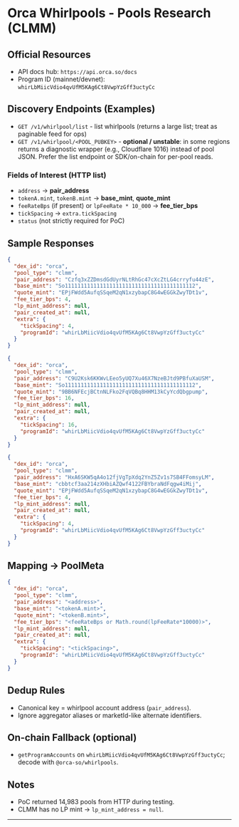 ﻿# Orca Whirlpools - Pools Research (CLMM)

## Official Resources

- API docs hub: `https://api.orca.so/docs`
- Program ID (mainnet/devnet): `whirLbMiicVdio4qvUfM5KAg6Ct8VwpYzGff3uctyCc`

## Discovery Endpoints (Examples)

- `GET /v1/whirlpool/list` - list whirlpools (returns a large list; treat as paginable feed for ops)
- `GET /v1/whirlpool/<POOL_PUBKEY>` - **optional / unstable**: in some regions returns a diagnostic wrapper (e.g., Cloudflare 1016) instead of pool JSON. Prefer the list endpoint or SDK/on-chain for per-pool reads.

### Fields of Interest (HTTP list)

- `address` → **pair_address**
- `tokenA.mint`, `tokenB.mint` → **base_mint**, **quote_mint**
- `feeRateBps` (if present) or `lpFeeRate * 10_000` → **fee_tier_bps**
- `tickSpacing` → `extra.tickSpacing`
- `status` (not strictly required for PoC)

## Sample Responses

```json
{
  "dex_id": "orca",
  "pool_type": "clmm",
  "pair_address": "Czfq3xZZDmsdGdUyrNLtRhGc47cXcZtLG4crryfu44zE",
  "base_mint": "So11111111111111111111111111111111111111112",
  "quote_mint": "EPjFWdd5AufqSSqeM2qN1xzybapC8G4wEGGkZwyTDt1v",
  "fee_tier_bps": 4,
  "lp_mint_address": null,
  "pair_created_at": null,
  "extra": {
    "tickSpacing": 4,
    "programId": "whirLbMiicVdio4qvUfM5KAg6Ct8VwpYzGff3uctyCc"
  }
}
```

```json
{
  "dex_id": "orca",
  "pool_type": "clmm",
  "pair_address": "C9U2Ksk6KKWvLEeo5yUQ7Xu46X7NzeBJtd9PBfuXaUSM",
  "base_mint": "So11111111111111111111111111111111111111112",
  "quote_mint": "9BB6NFEcjBCtnNLFko2FqVQBq8HHM13kCyYcdQbgpump",
  "fee_tier_bps": 16,
  "lp_mint_address": null,
  "pair_created_at": null,
  "extra": {
    "tickSpacing": 16,
    "programId": "whirLbMiicVdio4qvUfM5KAg6Ct8VwpYzGff3uctyCc"
  }
}
```

```json
{
  "dex_id": "orca",
  "pool_type": "clmm",
  "pair_address": "HxA6SKW5qA4o12fjVgTpXdq2YnZ5Zv1s7SB4FFomsyLM",
  "base_mint": "cbbtcf3aa214zXHbiAZQwf4122FBYbraNdFqgw4iMij",
  "quote_mint": "EPjFWdd5AufqSSqeM2qN1xzybapC8G4wEGGkZwyTDt1v",
  "fee_tier_bps": 4,
  "lp_mint_address": null,
  "pair_created_at": null,
  "extra": {
    "tickSpacing": 4,
    "programId": "whirLbMiicVdio4qvUfM5KAg6Ct8VwpYzGff3uctyCc"
  }
}
```

## Mapping → PoolMeta

```json
{
  "dex_id": "orca",
  "pool_type": "clmm",
  "pair_address": "<address>",
  "base_mint": "<tokenA.mint>",
  "quote_mint": "<tokenB.mint>",
  "fee_tier_bps": "<feeRateBps or Math.round(lpFeeRate*10000)>",
  "lp_mint_address": null,
  "pair_created_at": null,
  "extra": {
    "tickSpacing": "<tickSpacing>",
    "programId": "whirLbMiicVdio4qvUfM5KAg6Ct8VwpYzGff3uctyCc"
  }
}
```

## Dedup Rules

- Canonical key = whirlpool account address (`pair_address`).
- Ignore aggregator aliases or marketId-like alternate identifiers.

## On-chain Fallback (optional)

- `getProgramAccounts` on `whirLbMiicVdio4qvUfM5KAg6Ct8VwpYzGff3uctyCc`; decode with `@orca-so/whirlpools`.

## Notes

- PoC returned 14,983 pools from HTTP during testing.
- CLMM has no LP mint → `lp_mint_address = null`.

---
